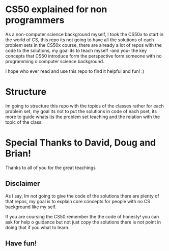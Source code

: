 # CS50 explained for non programmers

As a non-computer science background myself, I took the CS50x to start
in the world of CS, this repo its not going to have all the solutions of
each problem sets in the CS50x course, there are already a lot of repos
with the code to the solutions, my goal its to teach myself -and you-
the key concepts that CS50 introduce form the perspective form someone
with no programming o computer science background.

I hope who ever read and use this repo to find it helpful and fun! :)

# Structure

Im going to structure this repo with the topics of the classes rather
for each problem set, my goal its not to put the solutions in code of
each pset, its more to guide whats its the problem set teaching and
the relation with the topic of the class.

# Special Thanks to David, Doug and Brian!

Thanks to all of you for the great teachings

## Disclaimer

As I say, Im not going to give the code of the solutions there are
plenty of that repos, my goal is to explain core concepts for people
with no CS background like my self.

If you are coursing the CS50 remember the the code of honesty! you can
ask for help o guidance but not just copy the solutions there is not
point in doing that if you what to learn.

## Have fun!